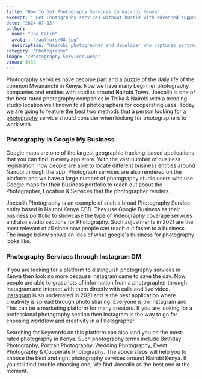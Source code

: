 ```yaml
---
title: "How To Get Photography Services In Nairobi Kenya"
excerpt: " Get Photography services without hustle with advanced support and contact channel. Reach services with google business and Instagram DM"
date: "2024-07-15"
author:
  name: "Joe Calih"
  avatar: "/authors/08.jpg"
  description: "Nairobi photographer and developer who captures portraiture, landscapes, weddings, and photo studios."
category: "Photography"
image: "/Photography-Services.webp"
views: 5432
---
```



Photography services have become part and a puzzle of the daily life of the common Mwananchi in Kenya. Now we have many beginner photography companies and entities with studios around Nairobi Town. Joecalih is one of the best-rated photography companies in Thika & Nairobi with a trending studio location well known to all photographers for cooperating uses. Today we are going to feature the best two methods that a person looking for a [photography](https://joecalih.co.ke/category/photography/) service should consider when looking for photographers to work with.

### Photography in Google My Business

Google maps are one of the largest geographic tracking-based applications that you can find in every app store. With the vast number of business registration, now people are able to locate different business entities around Nairobi through the app. Photograph services are also rendered on the platform and we have a large number of photography studio users who use Google maps for their business portfolio to reach out about the Photographer, Location & Services that the photographer renders.

Joecalih Photography is an example of such a broad Photography Service entity based in Nairobi Kenya CBD. They use Google Business as their business portfolio to showcase the type of Videography coverage services and also studio sections for Photography. Such adjustments in 2021 are the most relevant of all since now people can reach out faster to a business. The image below shows an idea of what google's business for photography looks like.

### **Photography Services** through Instagram DM

If you are looking for a platform to distinguish photography services in Kenya then look no more because Instagram came to save the day. Now people are able to grasp lots of information from a photographer through Instagram and interact with them directly with calls and live video. [Instagram](https://www.instagram.com/joecalih) is so underrated in 2021 and is the best application where creativity is spread through photo sharing. Everyone is on Instagram and This can be a marketing platform for many creators. If you are looking for a professional photography section then Instagram is the way to go for choosing workflow and creativity in a Photographer.

Searching for Keywords on this platform can also land you on the most-rated photography in Kenya. Such photography terms include Birthday Photography, Portrait Photography, Wedding Photography, Event Photography & Cooperate Photography. The above steps will help you to choose the best and right photography services around Nairobi Kenya. If you still find trouble choosing one, We find Joecalih as the best one at the moment.
